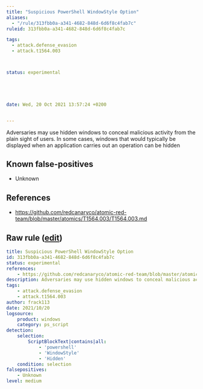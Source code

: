 ```yaml
---
title: "Suspicious PowerShell WindowStyle Option"
aliases:
  - "/rule/313fbb0a-a341-4682-848d-6d6f8c4fab7c"
ruleid: 313fbb0a-a341-4682-848d-6d6f8c4fab7c

tags:
  - attack.defense_evasion
  - attack.t1564.003



status: experimental





date: Wed, 20 Oct 2021 13:57:24 +0200


---
```


Adversaries may use hidden windows to conceal malicious activity from the plain sight of users. In some cases, windows that would typically be displayed when an application carries out an operation can be hidden

<!--more-->


## Known false-positives

* Unknown



## References

* https://github.com/redcanaryco/atomic-red-team/blob/master/atomics/T1564.003/T1564.003.md


## Raw rule ([edit](https://github.com/SigmaHQ/sigma/edit/master/rules/windows/powershell/powershell_script/posh_ps_suspicious_windowstyle.yml))
```yaml
title: Suspicious PowerShell WindowStyle Option
id: 313fbb0a-a341-4682-848d-6d6f8c4fab7c
status: experimental
references:
    - https://github.com/redcanaryco/atomic-red-team/blob/master/atomics/T1564.003/T1564.003.md
description: Adversaries may use hidden windows to conceal malicious activity from the plain sight of users. In some cases, windows that would typically be displayed when an application carries out an operation can be hidden
tags:
    - attack.defense_evasion
    - attack.t1564.003
author: frack113
date: 2021/10/20
logsource:
    product: windows
    category: ps_script
detection:
    selection:
        ScriptBlockText|contains|all: 
            - 'powershell'
            - 'WindowStyle'
            - 'Hidden'
    condition: selection
falsepositives:
    - Unknown
level: medium
```
